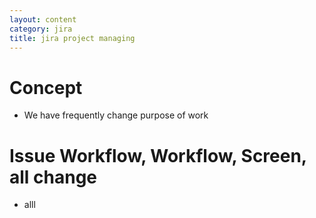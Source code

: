 ```yaml
---
layout: content
category: jira
title: jira project managing
---
```


# Concept
- We have frequently change purpose of work

# Issue Workflow, Workflow, Screen, all change
- alll